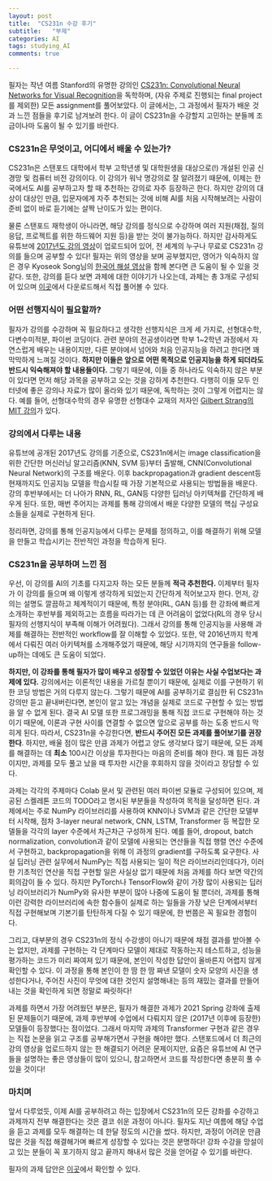 ```yaml
---
layout: post
title:  "CS231n 수강 후기"
subtitle:   "부제"
categories: AI
tags: studying_AI
comments: true

---
```


필자는 작년 여름 Stanford의 유명한 강의인 [CS231n: Convolutional Neural Networks for Visual Recognition](http://cs231n.stanford.edu/)을 독학하며, (자유 주제로 진행되는 final project를 제외한) 모든 assignment를 풀어보았다. 이 글에서는, 그 과정에서 필자가 배운 것과 느낀 점들을 후기로 남겨보려 한다. 이 글이 CS231n을 수강할지 고민하는 분들께 조금이나마 도움이 될 수 있기를 바란다.



### CS231n은 무엇이고, 어디에서 배울 수 있는가?

CS231n은 스탠포드 대학에서 학부 고학년생 및 대학원생을 대상으로(!) 개설된 인공 신경망 및 컴퓨터 비전 강의이다. 이 강의가 워낙 명강의로 잘 알려졌기 때문에, 이제는 한국에서도 AI를 공부하고자 할 때 추천하는 강의로 자주 등장하곤 한다. 하지만 강의의 대상이 대상인 만큼, 입문자에게 자주 추천되는 것에 비해 AI를 처음 시작해보려는 사람이 준비 없이 바로 듣기에는 살짝 난이도가 있는 편이다.

물론 스탠포드 재학생이 아니라면, 해당 강의를 정식으로 수강하며 여러 지원(채점, 질의응답, 프로젝트를 위한 하드웨어 지원 등)을 받는 것이 불가능하다. 하지만 감사하게도 유튜브에 [2017년도 강의 영상](https://youtu.be/vT1JzLTH4G4)이 업로드되어 있어, 전 세계의 누구나 무료로 CS231n 강의를 들으며 공부할 수 있다! 필자는 위의 영상을 보며 공부했지만, 영어가 익숙하지 않은 경우 Kyoseok Song님의 [한국어 해설 영상](https://youtu.be/3QjGtOlIiVI)을 함께 본다면 큰 도움이 될 수 있을 것 같다. 또한, 강의를 듣다 보면 과제에 대한 이야기가 나오는데, 과제는 총 3개로 구성되어 있으며 [이곳](https://cs231n.github.io/)에서 다운로드해서 직접 풀어볼 수 있다.



### 어떤 선행지식이 필요할까?

필자가 강의를 수강하며 꼭 필요하다고 생각한 선행지식은 크게 세 가지로, 선형대수학, 다변수미적분, 파이썬 코딩이다. 관련 분야의 전공생이라면 학부 1~2학년 과정에서 자연스럽게 배우는 내용이지만, 다른 분야에서 넘어와 처음 인공지능을 하려고 한다면 꽤 막막하게 느껴질 것이다. **하지만 이들은 앞으로 어떤 목적으로 인공지능을 하게 되더라도 반드시 익숙해져야 할 내용들이다.** 그렇기 때문에, 이들 중 하나라도 익숙하지 않은 부분이 있다면 먼저 해당 과목을 공부하고 오는 것을 강하게 추천한다. 다행히 이들 모두 인터넷에 좋은 강의나 자료가 많이 올라와 있기 때문에, 독학하는 것이 그렇게 어렵지는 않다. 예를 들어, 선형대수학의 경우 유명한 선형대수 교재의 저자인 [Gilbert Strang의 MIT 강의](https://youtu.be/J7DzL2_Na80)가 있다.



### 강의에서 다루는 내용

유튜브에 공개된 2017년도 강의를 기준으로, CS231n에서는 image classification을 위한 간단한 머신러닝 알고리즘(KNN, SVM 등)부터 출발해, CNN(Convolutional Neural Network)의 구조를 배운다. 이후 backpropagation과 gradient descent등 현재까지도 인공지능 모델을 학습시킬 때 가장 기본적으로 사용되는 방법들을 배운다. 강의 후반부에서는 더 나아가 RNN, RL, GAN등 다양한 딥러닝 아키텍쳐를 간단하게 배우게 된다. 또한, 매번 주어지는 과제를 통해 강의에서 배운 다양한 모델의 핵심 구성요소들을 실제로 구현하게 된다.

정리하면, 강의를 통해 인공지능에서 다루는 문제를 정의하고, 이를 해결하기 위해 모델을 만들고 학습시키는 전반적인 과정을 학습하게 된다.



### CS231n을 공부하며 느낀 점

우선, 이 강의를 AI의 기초를 다지고자 하는 모든 분들께 **적극 추천한다.** 이제부터 필자가 이 강의를 들으며 왜 이렇게 생각하게 되었는지 간단하게 적어보고자 한다. 먼저, 강의는 설명도 깔끔하고 체계적이기 때문에, 특정 분야(RL, GAN 등)를 한 강좌에 빠르게 소개하는 후반부를 제외하고는 흐름을 따라가는 데 큰 어려움이 없었다(RL의 경우 당시 필자의 선행지식이 부족해 이해가 어려웠다). 그래서 강의를 통해 인공지능을 사용해 과제를 해결하는 전반적인 workflow를 잘 이해할 수 있었다. 또한, 약 2016년까지 학계에서 다뤄진 여러 아키텍쳐를 소개해주었기 때문에, 해당 시기까지의 연구들을 follow-up하는 데에도 큰 도움이 되었다.

**하지만, 이 강좌를 통해 필자가 많이 배우고 성장할 수 있었던 이유는 사실 수업보다는 과제에 있다.** 강의에서는 이론적인 내용을 가르칠 뿐이기 때문에, 실제로 이를 구현하기 위한 코딩 방법은 거의 다루지 않는다. 그렇기 때문에 AI를 공부하기로 결심한 뒤 CS231n 강의만 듣고 끝내버린다면, 본인이 알고 있는 개념을 실제로 코드로 구현할 수 있는 방법을 알 수 없게 된다. 결국 AI 모델 또한 프로그래밍을 통해 직접 코드로 구현해야 하는 것이기 때문에, 이론과 구현 사이를 연결할 수 없으면 앞으로 공부를 하는 도중 반드시 막히게 된다. 따라서, CS231n을 수강한다면, **반드시 주어진 모든 과제를 풀어보기를 권장한다**. 하지만, 배울 점이 많은 만큼 과제가 어렵고 양도 생각보다 많기 때문에, 모든 과제를 해결하는 데 **최소** 100시간 이상을 투자한다는 마음의 준비를 해야 한다. 꽤 힘든 과정이지만, 과제를 모두 풀고 났을 때 투자한 시간을 후회하지 않을 것이라고 장담할 수 있다.

과제는 각각의 주제마다 Colab 문서 및 관련된 여러 파이썬 모듈로 구성되어 있으며, 제공된 스켈레톤 코드의 TODO라고 명시된 부분들을 작성하여 목적을 달성하면 된다. 과제에서는 주로 NumPy 라이브러리를 사용하여 KNN이나 SVM과 같은 간단한 모델부터 시작해, 점차 3-layer neural network, CNN, LSTM, Transformer 등 복잡한 모델들을 각각의 layer 수준에서 차근차근 구성하게 된다. 예를 들어, dropout, batch normalization, convolution과 같이 모델에 사용되는 연산들을 직접 행렬 연산 수준에서 구현하고, backpropagation을 위해 이 과정의 gradient를 구하도록 요구한다. 사실 딥러닝 관련 실무에서 NumPy는 직접 사용되는 일이 적은 라이브러리인데다가, 이러한 기초적인 연산을 직접 구현할 일은 사실상 없기 때문에 처음 과제를 하다 보면 약간의 회의감이 들 수 있다. 하지만 PyTorch나 TensorFlow와 같이 가장 많이 사용되는 딥러닝 라이브러리가 NumPy와 유사한 부분이 많아 나중에 도움이 될 뿐더러, 과제를 통해 이런 강력한 라이브러리에 속한 함수들이 실제로 하는 일들을 가장 낮은 단계에서부터 직접 구현해보며 기본기를 탄탄하게 다질 수 있기 때문에, 한 번쯤은 꼭 필요한 경험이다.

그리고, 대부분의 경우 CS231n의 정식 수강생이 아니기 때문에 채점 결과를 받아볼 수는 없지만, 과제를 구현하는 각 단계마다 모델이 제대로 작동하는지 테스트하고, 성능을 평가하는 코드가 미리 짜여져 있기 때문에, 본인이 작성한 답안이 올바른지 어렵지 않게 확인할 수 있다. 이 과정을 통해 본인이 한 땀 한 땀 짜낸 모델이 숫자 모양의 사진을 생성한다거나, 주어진 사진이 무엇에 대한 것인지 설명해내는 등의 재밌는 결과를 만들어내는 것을 확인하게 되면 정말로 짜릿하다!

과제를 하면서 가장 어려웠던 부분은, 필자가 해결한 과제가 2021 Spring 강좌에 출제된 문제들이기 때문에, 과제 후반부에 수업에서 다뤄지지 않은 (2017년 이후에 등장한) 모델들이 등장했다는 점이었다. 그래서 마지막 과제의 Transformer 구현과 같은 경우는 직접 논문을 읽고 구조를 공부해가면서 구현을 해야만 했다. 스탠포드에서 더 최근의 강의 영상을 업로드하지 않는 한 해결되기 어려운 문제이지만, 요즘은 유튜브에 AI 연구들을 설명하는 좋은 영상들이 많이 있으니, 참고하면서 코드를 작성한다면 충분히 풀 수 있을 것이다!



### 마치며

앞서 다루었듯, 이제 AI를 공부하려고 하는 입장에서 CS231n의 모든 강좌를 수강하고 과제까지 전부 해결한다는 것은 결코 쉬운 과정이 아니다. 필자도 지난 여름에 해당 수업을 듣고 과제를 모두 해결하는 데 한달 정도의 시간을 썼다. 하지만, 과정이 어려운 만큼 많은 것을 직접 해결해가며 빠르게 성장할 수 있다는 것은 분명하다! 강좌 수강을 망설이고 있는 분들이 꼭 포기하지 않고 끝까지 해내서 많은 것을 얻어갈 수 있기를 바란다.

필자의 과제 답안은 [이곳](https://github.com/Duemoo/Stanford-CS231n-2021Spring-Assignments)에서 확인할 수 있다.